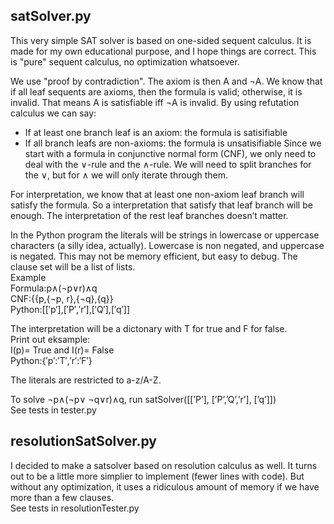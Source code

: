 
## satSolver.py
This very simple SAT solver is based on one-sided sequent calculus. It is made for my own educational purpose, and I hope things are correct. This is "pure" sequent calculus, no optimization whatsoever.

We use "proof by contradiction". The axiom is then A and ¬A. We know that if all leaf sequents 
are axioms, then the formula is valid; otherwise, it is invalid. That means A is satisfiable 
iff ¬A is invalid. By using refutation calculus we can say:
- If at least one branch leaf is an axiom: the formula is satisifiable
- If all branch leafs are non-axioms: the formula is unsatisifiable
Since we start with a formula in conjunctive normal form (CNF), we only need to deal with the ∨-rule and the ∧-rule.
We will need to split branches for the ∨, but for ∧ we will only iterate through them.

For interpretation, we know that at least one non-axiom leaf branch will satisfy the formula.
So a interpretation that satisfy that leaf branch will be enough. The interpretation of
the rest leaf branches doesn’t matter.

In the Python program the literals will be strings in lowercase or uppercase characters (a silly idea, actually).
Lowercase is non negated, and uppercase is negated. This may not be memory efficient, but
easy to debug. The clause set will be a list of lists.<br>
Example<br>
Formula:p∧(¬p∨r)∧q<br>
CNF:{{p,{¬p, r},{¬q},{q}}<br>
Python:[[′p′],[′P′,′r′],[′Q′],[′q′]]<br>

The interpretation will be a dictonary with T for true and F for false.<br>
Print out eksample:<br>
I(p)= True and I(r)= False<br>
Python:{′p′:′T′,′r′:′F′}<br>

The literals are restricted to a-z/A-Z.

To solve ¬p∧(¬p∨ ¬q∨r)∧q, run satSolver([[’P’], [’P’,’Q’,’r’], [’q’]])<br>
See tests in tester.py


## resolutionSatSolver.py
I decided to make a satsolver based on resolution calculus as well. It turns out to be a little 
more simplier to implement (fewer lines with code). But without any optimization, it uses a ridiculous 
amount of memory if we have more than a few clauses.<br>
See tests in resolutionTester.py
